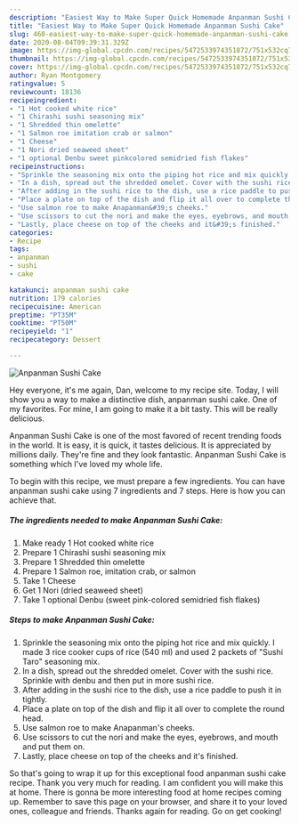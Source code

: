 ```yaml
---
description: "Easiest Way to Make Super Quick Homemade Anpanman Sushi Cake"
title: "Easiest Way to Make Super Quick Homemade Anpanman Sushi Cake"
slug: 460-easiest-way-to-make-super-quick-homemade-anpanman-sushi-cake
date: 2020-08-04T09:39:31.329Z
image: https://img-global.cpcdn.com/recipes/5472533974351872/751x532cq70/anpanman-sushi-cake-recipe-main-photo.jpg
thumbnail: https://img-global.cpcdn.com/recipes/5472533974351872/751x532cq70/anpanman-sushi-cake-recipe-main-photo.jpg
cover: https://img-global.cpcdn.com/recipes/5472533974351872/751x532cq70/anpanman-sushi-cake-recipe-main-photo.jpg
author: Ryan Montgomery
ratingvalue: 5
reviewcount: 18136
recipeingredient:
- "1 Hot cooked white rice"
- "1 Chirashi sushi seasoning mix"
- "1 Shredded thin omelette"
- "1 Salmon roe imitation crab or salmon"
- "1 Cheese"
- "1 Nori dried seaweed sheet"
- "1 optional Denbu sweet pinkcolored semidried fish flakes"
recipeinstructions:
- "Sprinkle the seasoning mix onto the piping hot rice and mix quickly. I made 3 rice cooker cups of rice (540 ml) and used 2 packets of &#34;Sushi Taro&#34; seasoning mix."
- "In a dish, spread out the shredded omelet. Cover with the sushi rice. Sprinkle with denbu and then put in more sushi rice."
- "After adding in the sushi rice to the dish, use a rice paddle to push it in tightly."
- "Place a plate on top of the dish and flip it all over to complete the round head."
- "Use salmon roe to make Anapanman&#39;s cheeks."
- "Use scissors to cut the nori and make the eyes, eyebrows, and mouth and put them on."
- "Lastly, place cheese on top of the cheeks and it&#39;s finished."
categories:
- Recipe
tags:
- anpanman
- sushi
- cake

katakunci: anpanman sushi cake 
nutrition: 179 calories
recipecuisine: American
preptime: "PT35M"
cooktime: "PT50M"
recipeyield: "1"
recipecategory: Dessert

---
```



![Anpanman Sushi Cake](https://img-global.cpcdn.com/recipes/5472533974351872/751x532cq70/anpanman-sushi-cake-recipe-main-photo.jpg)

Hey everyone, it's me again, Dan, welcome to my recipe site. Today, I will show you a way to make a distinctive dish, anpanman sushi cake. One of my favorites. For mine, I am going to make it a bit tasty. This will be really delicious.

Anpanman Sushi Cake is one of the most favored of recent trending foods in the world. It is easy, it is quick, it tastes delicious. It is appreciated by millions daily. They're fine and they look fantastic. Anpanman Sushi Cake is something which I've loved my whole life.




To begin with this recipe, we must prepare a few ingredients. You can have anpanman sushi cake using 7 ingredients and 7 steps. Here is how you can achieve that.

<!--inarticleads1-->

##### The ingredients needed to make Anpanman Sushi Cake:

1. Make ready 1 Hot cooked white rice
1. Prepare 1 Chirashi sushi seasoning mix
1. Prepare 1 Shredded thin omelette
1. Prepare 1 Salmon roe, imitation crab, or salmon
1. Take 1 Cheese
1. Get 1 Nori (dried seaweed sheet)
1. Take 1 optional Denbu (sweet pink-colored semidried fish flakes)




<!--inarticleads2-->

##### Steps to make Anpanman Sushi Cake:

1. Sprinkle the seasoning mix onto the piping hot rice and mix quickly. I made 3 rice cooker cups of rice (540 ml) and used 2 packets of &#34;Sushi Taro&#34; seasoning mix.
1. In a dish, spread out the shredded omelet. Cover with the sushi rice. Sprinkle with denbu and then put in more sushi rice.
1. After adding in the sushi rice to the dish, use a rice paddle to push it in tightly.
1. Place a plate on top of the dish and flip it all over to complete the round head.
1. Use salmon roe to make Anapanman&#39;s cheeks.
1. Use scissors to cut the nori and make the eyes, eyebrows, and mouth and put them on.
1. Lastly, place cheese on top of the cheeks and it&#39;s finished.




So that's going to wrap it up for this exceptional food anpanman sushi cake recipe. Thank you very much for reading. I am confident you will make this at home. There is gonna be more interesting food at home recipes coming up. Remember to save this page on your browser, and share it to your loved ones, colleague and friends. Thanks again for reading. Go on get cooking!
